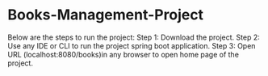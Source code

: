 # Books-Management-Project
Below are the steps to run the project:
Step 1: Download the project.
Step 2: Use any IDE or CLI to run the project spring boot application.
Step 3: Open URL (localhost:8080/books)in any browser to open home page of the project. 
